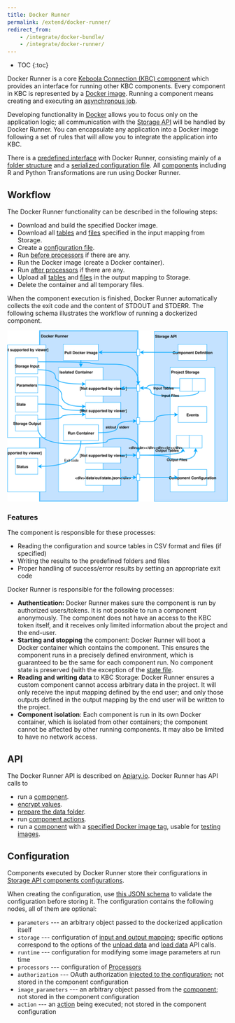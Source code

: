 ```yaml
---
title: Docker Runner
permalink: /extend/docker-runner/
redirect_from:
    - /integrate/docker-bundle/
    - /integrate/docker-runner/
---
```


* TOC
{:toc}

Docker Runner is a core [Keboola Connection (KBC) component](/overview/#important-components) which
provides an interface for running other KBC components. Every component in KBC is
represented by a [Docker image](/extend/component/docker-tutorial/).
Running a component means creating and executing an [asynchronous job](/integrate/jobs/).

Developing functionality in [Docker](https://www.docker.com/) allows you to focus only on the application logic; all communication
with the [Storage API](http://docs.keboola.apiary.io/#) will be handled by Docker Runner. You can encapsulate any application into a Docker image
following a set of rules that will allow you to integrate the application into KBC.

There is a [predefined interface](/extend/common-interface/) with Docker Runner, consisting
mainly of a [folder structure](/extend/common-interface/folders/) and a [serialized configuration file](/extend/common-interface/config-file/).
All [components](/extend/component/) including R and Python Transformations are run using Docker Runner.

## Workflow
The Docker Runner functionality can be described in the following steps:

- Download and build the specified Docker image.
- Download all [tables](/extend/common-interface/folders/#dataintables-folder) and [files](/extend/common-interface/folders/#datainfiles-folder) specified in the input mapping from Storage.
- Create a [configuration file](/extend/common-interface/config-file/).
- Run [before processors](/extend/component/processors/) if there are any.
- Run the Docker image (create a Docker container).
- Run [after processors](/extend/component/processors/) if there are any.
- Upload all [tables](/extend/common-interface/folders/#dataouttables-folder) and
[files](/extend/common-interface/folders/#dataoutfiles-folder) in the output mapping to Storage.
- Delete the container and all temporary files.

When the component execution is finished, Docker Runner automatically collects the exit code and the content of STDOUT and STDERR.
The following schema illustrates the workflow of running a dockerized component.

![Docker Workflow](/extend/docker-runner/docker-runner.svg)

### Features
The component is responsible for these processes:

- Reading the configuration and source tables in CSV format and files (if specified)
- Writing the results to the predefined folders and files
- Proper handling of success/error results by setting an appropriate exit code

Docker Runner is responsible for the following processes:

- **Authentication:** Docker Runner makes sure the component is run by authorized users/tokens.
It is not possible to run a component anonymously. The component does not have an access to the KBC token
itself, and it receives only limited information about the project and the end-user.
- **Starting and stopping** the component: Docker Runner will boot a Docker container which contains the
component. This ensures the component runs in a precisely defined environment, which is guaranteed to
be the same for each component run. No component state is preserved (with the exception of the
[state file](/extend/common-interface/config-file/#state-file).
- **Reading and writing data** to KBC Storage: Docker Runner ensures a custom component
cannot access arbitrary data in the project. It will only receive the input mapping defined by the end user;
and only those outputs defined in the output mapping by the end user will be written to the project.
- **Component isolation**: Each component is run in its own Docker container, which is isolated from other
containers; the component cannot be affected by other running components. It may also be limited
to have no network access.

## API
The Docker Runner API is described on [Apiary.io](http://docs.kebooladocker.apiary.io/). Docker Runner
has API calls to

- run a [component](/extend/component/).
- [encrypt values](/overview/encryption/).
- [prepare the data folder](/extend/component/running/#preparing-the-data-folder).
- run [component actions](/extend/common-interface/actions/).
- run a [component](/extend/component/) with a [specified Docker image tag](http://docs.kebooladocker.apiary.io/#reference/run/create-a-job-with-image/run-job), usable for [testing images](/extend/component/deployment/#test-live-configurations).

## Configuration
Components executed by Docker Runner store their configurations in
[Storage API components configurations](http://docs.keboola.apiary.io/#reference/component-configurations).

When creating the configuration, use
[this JSON schema](https://github.com/keboola/docker-bundle/blob/master/Resources/schemas/configuration.json)
to validate the configuration before storing it. The configuration contains the following nodes,
all of them are optional:

- `parameters` --- an arbitrary object passed to the dockerized application itself
- `storage` --- configuration of [input and output mapping](/extend/common-interface/folders/); specific options correspond to the options of the
[unload data](http://docs.keboola.apiary.io/#reference/tables/unload-data-asynchronously) and
[load data](http://docs.keboola.apiary.io/#reference/tables/load-data-asynchronously) API calls.
- `runtime` --- configuration for modifying some image parameters at run time
- `processors` --- configuration of [Processors](/extend/component/processors/)
- `authorization` --- OAuth authorization [injected to the configuration](/extend/common-interface/oauth/); not stored in the component configuration
- `image_parameters` --- an arbitrary object passed from the [component](/extend/component/); not stored in the component configuration
- `action` --- an [action](/extend/common-interface/actions/) being executed; not stored in the component configuration
